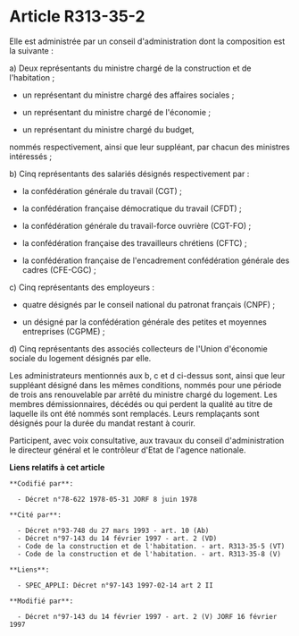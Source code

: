 # Article R313-35-2

Elle est administrée par un conseil d'administration dont la composition est la suivante :

a) Deux représentants du ministre chargé de la construction et de l'habitation ;

- un représentant du ministre chargé des affaires sociales ;

- un représentant du ministre chargé de l'économie ;

- un représentant du ministre chargé du budget,

nommés respectivement, ainsi que leur suppléant, par chacun des ministres intéressés ;

b) Cinq représentants des salariés désignés respectivement par :

- la confédération générale du travail (CGT) ;

- la confédération française démocratique du travail (CFDT) ;

- la confédération générale du travail-force ouvrière (CGT-FO) ;

- la confédération française des travailleurs chrétiens (CFTC) ;

- la confédération française de l'encadrement confédération générale des cadres (CFE-CGC) ;

c) Cinq représentants des employeurs :

- quatre désignés par le conseil national du patronat français (CNPF) ;

- un désigné par la confédération générale des petites et moyennes entreprises (CGPME) ;

d) Cinq représentants des associés collecteurs de l'Union d'économie sociale du logement désignés par elle.

Les administrateurs mentionnés aux b, c et d ci-dessus sont, ainsi que leur suppléant désigné dans les mêmes conditions,
nommés pour une période de trois ans renouvelable par arrêté du ministre chargé du logement. Les membres démissionnaires,
décédés ou qui perdent la qualité au titre de laquelle ils ont été nommés sont remplacés. Leurs remplaçants sont désignés
pour la durée du mandat restant à courir.

Participent, avec voix consultative, aux travaux du conseil d'administration le directeur général et le contrôleur d'Etat de
l'agence nationale.

**Liens relatifs à cet article**

	**Codifié par**:

	  - Décret n°78-622 1978-05-31 JORF 8 juin 1978

	**Cité par**:

	  - Décret n°93-748 du 27 mars 1993 - art. 10 (Ab)
	  - Décret n°97-143 du 14 février 1997 - art. 2 (VD)
	  - Code de la construction et de l'habitation. - art. R313-35-5 (VT)
	  - Code de la construction et de l'habitation. - art. R313-35-8 (V)

	**Liens**:

	  - SPEC_APPLI: Décret n°97-143 1997-02-14 art 2 II

	**Modifié par**:

	  - Décret n°97-143 du 14 février 1997 - art. 2 (V) JORF 16 février 1997
